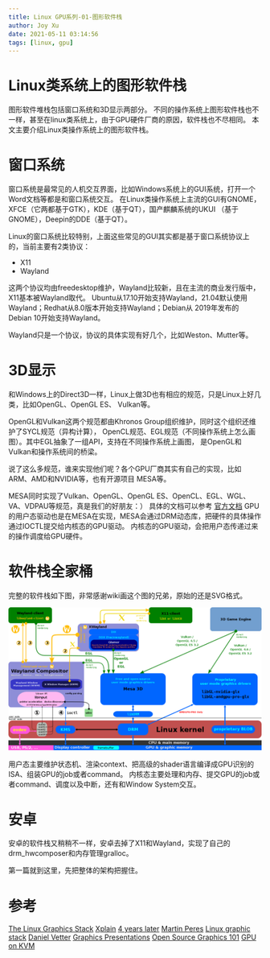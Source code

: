 ```yaml
---
title: Linux GPU系列-01-图形软件栈
author: Joy Xu
date: 2021-05-11 03:14:56
tags: [linux, gpu]
---
```


# Linux类系统上的图形软件栈

图形软件堆栈包括窗口系统和3D显示两部分。
不同的操作系统上图形软件栈也不一样，甚至在linux类系统上，由于GPU硬件厂商的原因，软件栈也不尽相同。
本文主要介绍Linux类操作系统上的图形软件栈。

# 窗口系统

窗口系统是最常见的人机交互界面，比如Windows系统上的GUI系统，打开一个Word文档等都是和窗口系统交互。
在Linux类操作系统上主流的GUI有GNOME，XFCE（它两都基于GTK），KDE（基于QT），国产麒麟系统的UKUI
（基于GNOME），Deepin的DDE（基于QT）。

Linux的窗口系统比较特别，上面这些常见的GUI其实都是基于窗口系统协议上的，当前主要有2类协议：
* X11
* Wayland

这两个协议均由freedesktop维护，Wayland比较新，且在主流的商业发行版中，X11基本被Wayland取代。
Ubuntu从17.10开始支持Wayland，21.04默认使用Wayland；Redhat从8.0版本开始支持Wayland；Debian从
2019年发布的Debian 10开始支持Wayland。

Wayland只是一个协议，协议的具体实现有好几个，比如Weston、Mutter等。

# 3D显示

和Windows上的Direct3D一样，Linux上做3D也有相应的规范，只是Linux上好几类，比如OpenGL、OpenGL ES、
Vulkan等。

OpenGL和Vulkan这两个规范都由Khronos Group组织维护，同时这个组织还维护了SYCL规范（异构计算），
OpenCL规范、EGL规范（不同操作系统上怎么画图）。其中EGL抽象了一组API，支持在不同操作系统上画图，
是OpenGL和Vulkan和操作系统间的桥梁。

说了这么多规范，谁来实现他们呢？各个GPU厂商其实有自己的实现，比如ARM、AMD和NVIDIA等，也有开源项目
MESA等。

MESA同时实现了Vulkan、OpenGL、OpenGL ES、OpenCL、EGL、WGL、VA、VDPAU等规范，真是我们的好朋友：）
具体的文档可以参考 [官方文档](https://docs.mesa3d.org/)
GPU的用户态驱动也是在MESA在实现，MESA会通过DRM动态库，把硬件的具体操作通过IOCTL提交给内核态的GPU驱动。
内核态的GPU驱动，会把用户态传递过来的操作调度给GPU硬件。

# 软件栈全家桶

完整的软件栈如下图，非常感谢wiki画这个图的兄弟，原始的还是SVG格式。

![GPU arch](/images/gpu-arch.png)

用户态主要维护状态机、渲染context、把高级的shader语言编译成GPU识别的ISA、组装GPU的job或者command。
内核态主要处理和内存、提交GPU的job或者command、调度以及中断，还有和Window System交互。

# 安卓

安卓的软件栈又稍稍不一样，安卓去掉了X11和Wayland，实现了自己的drm_hwcomposer和内存管理gralloc。

第一篇就到这里，先把整体的架构把握住。

# 参考
[The Linux Graphics Stack](https://blog.mecheye.net/2012/06/the-linux-graphics-stack/)
[Xplain](https://magcius.github.io/xplain/article/)
[4 years later](https://www.rojtberg.net/271/4-years-later/)
[Martin Peres](https://publications.mupuf.org/)
[Linux graphic stack](https://www.studiopixl.com/2017-05-13/linux-graphic-stack-an-overview.html)
[Daniel Vetter](https://blog.ffwll.ch/archive/)
[Graphics Presentations](https://elinux.org/Graphics_Presentations)
[Open Source Graphics 101](https://elinux.org/images/4/42/Elce-2019-gfx-101-boris.pdf)
[GPU on KVM](https://www.lse.epita.fr/lse-summer-week-2014/slides/lse-summer-week-2014-24-GPU%20on%20KVM.pdf)
